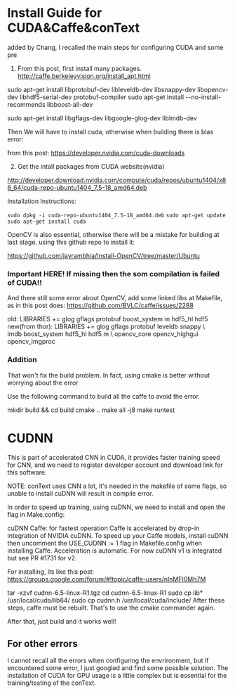 Install Guide for CUDA&Caffe&conText
====

added by Chang, I recalled the main steps for configuring CUDA and some pre

1. From this post, first install many packages.
http://caffe.berkeleyvision.org/install_apt.html

sudo apt-get install libprotobuf-dev libleveldb-dev libsnappy-dev libopencv-dev libhdf5-serial-dev protobuf-compiler
sudo apt-get install --no-install-recommends libboost-all-dev

sudo apt-get install libgflags-dev libgoogle-glog-dev liblmdb-dev

Then We will have to install cuda, otherwise when building there is blas error:

from this post: https://developer.nvidia.com/cuda-downloads


2. Get the intall packages from CUDA website(nvidia)

http://developer.download.nvidia.com/compute/cuda/repos/ubuntu1404/x86_64/cuda-repo-ubuntu1404_7.5-18_amd64.deb

Installation Instructions:
 
`sudo dpkg -i cuda-repo-ubuntu1404_7.5-18_amd64.deb`
`sudo apt-get update`
`sudo apt-get install cuda`

OpenCV is also essential, otherwise there will be a mistake for building at last stage. using this github repo to install it:

https://github.com/jayrambhia/Install-OpenCV/tree/master/Ubuntu

### Important HERE! If missing then the som compilation is failed of CUDA!!
And there still some error about OpenCV, add some linked libs at Makefile, as in this post does: https://github.com/BVLC/caffe/issues/2288

old: LIBRARIES += glog gflags protobuf boost_system m hdf5_hl hdf5
new(from thor):  LIBRARIES += glog gflags protobuf leveldb snappy \  
           lmdb boost_system hdf5_hl hdf5 m \ 
           opencv_core opencv_highgui opencv_imgproc 

### Addition
That won't fix the build problem. In fact, using cmake is better without worrying about the error

Use the following command to build all the caffe to avoid the error.

mkdir build && cd build
cmake ..
make all -j8
make runtest

# CUDNN

This is part of accelerated CNN in CUDA, it provides faster training speed for CNN, and we need to register developer account and download link
for this software.

NOTE: conText uses CNN a lot, it's needed in the makefile of some flags, so unable to install cuDNN will result in compile error.

In order to speed up training, using cuDNN, we need to install and open the flag in Make.config:

cuDNN Caffe: for fastest operation Caffe is accelerated by drop-in integration of NVIDIA cuDNN. To speed up your Caffe models, install cuDNN then uncomment the USE_CUDNN := 1 flag in Makefile.config when installing Caffe. Acceleration is automatic. For now cuDNN v1 is integrated but see PR #1731 for v2.

For installing, its like this post: https://groups.google.com/forum/#!topic/caffe-users/nlnMFI0Mh7M

tar -xzvf cudnn-6.5-linux-R1.tgz
cd cudnn-6.5-linux-R1
sudo cp lib* /usr/local/cuda/lib64/
sudo cp cudnn.h /usr/local/cuda/include/
After these steps, caffe must be rebuilt. That's to use the cmake commander again.

After that, just build and it works well!


## For other errors

I cannot recall all the errors when configuring the envrironment, but if encountered some error, I just googled and find some possible solution. The installation of
CUDA for GPU usage is a little complex but is essential for the training/testing of the conText.


